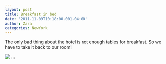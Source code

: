 ```yaml
--- 
layout: post 
title: Breakfast in bed 
date: '2011-11-09T10:18:00.001-04:00' 
author: Zara 
categories: NewYork
--- 
```

The only bad thing about the hotel is not enough tables for
breakfast. So we have to take it back to our room!

[![](https://lh5.googleusercontent.com/-gNfVtbIh5M4/TrqLrP2GxcI/AAAAAAAAABc/QtDo_Fa-X4w/s640/blogger-image--654688592.jpg)](https://lh5.googleusercontent.com/-gNfVtbIh5M4/TrqLrP2GxcI/AAAAAAAAABc/QtDo_Fa-X4w/s640/blogger-image--654688592.jpg)
:::
